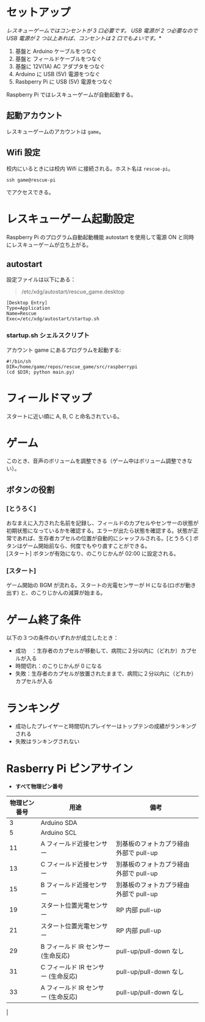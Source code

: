 # セットアップ

**レスキューゲームではコンセントが 3 口必要です。* USB 電源が 2 つ必要なので USB 電源が 2 つ以上あれば、コンセントは 2 口でもよいです。**

1. 基盤と Arduino ケーブルをつなぐ
1. 基盤と フィールドケーブルをつなぐ
1. 基盤に 12V(1A) AC アダプタをつなぐ
1. Arduino に USB (5V) 電源をつなぐ
2. Rasbperry Pi に USB (5V) 電源をつなぐ

Raspberry Pi ではレスキューゲームが自動起動する。

## 起動アカウント

レスキューゲームのアカウントは ```game```。

## Wifi 設定

校内にいるときには校内 Wifi に接続される。ホスト名は ```rescue-pi```。

```
ssh game@rescue-pi
```

でアクセスできる。

# レスキューゲーム起動設定

Raspberry Pi のプログラム自動起動機能 autostart を使用して電源 ON と同時にレスキューゲームが立ち上がる。

## autostart

設定ファイルは以下にある：
> /etc/xdg/autostart/rescue_game.desktop

```
[Desktop Entry]
Type=Application
Name=Rescue
Exec=/etc/xdg/autostart/startup.sh
```

### startup.sh シェルスクリプト

アカウント game にあるプログラムを起動する:
```
#!/bin/sh
DIR=/home/game/repos/rescue_game/src/raspberrypi
(cd $DIR; python main.py)
```

# フィールドマップ

スタートに近い順に A, B, C と命名されている。

# ゲーム

このとき、音声のボリュームを調整できる（ゲーム中はボリューム調整できない）。 

## ボタンの役割

### [とうろく] 

おなまえに入力された名前を記録し、フィールドのカプセルやセンサーの状態が初期状態になっているかを確認する。エラーが出たら状態を確認する。状態が正常であれば、生存者カプセルの位置が自動的にシャッフルされる。[とうろく] ボタンはゲーム開始前なら、何度でもやり直すことができる。  
[スタート] ボタンが有効になり、のこりじかんが 02:00 に設定される。

### [スタート]

ゲーム開始の BGM が流れる。スタートの光電センサーが H になる(ロボが動き出す) と、のこりじかんの減算が始まる。


# ゲーム終了条件

以下の３つの条件のいずれかが成立したとき：

- 成功　：生存者のカプセルが移動して、病院に２分以内に（どれか）カプセルが入る
- 時間切れ：のこりじかんが 0 になる
- 失敗：生存者のカプセルが放置されたままで、病院に２分以内に（どれか）カプセルが入る

# ランキング

- 成功したプレイヤーと時間切れプレイヤーはトップテンの成績がランキングされる
- 失敗はランキングされない

# Rasberry Pi ピンアサイン

- **すべて物理ピン番号**

|物理ピン番号| 用途 | 備考 |
|-----------|-----|------|
| 3 | Arduino SDA | |
| 5 | Arduino SCL | |
| 11 | A フィールド近接センサー |別基板のフォトカプラ経由 外部で pull-up
| 13 | C フィールド近接センサー |別基板のフォトカプラ経由 外部で pull-up
| 15 | B フィールド近接センサー |別基板のフォトカプラ経由 外部で pull-up
| 19 | スタート位置光電センサー | RP 内部 pull-up
| 21 | スタート位置光電センサー | RP 内部 pull-up
| 29 | B フィールド IR センサー (生命反応)| pull-up/pull-down なし
| 31 | C フィールド IR センサー (生命反応)| pull-up/pull-down なし
| 33 | A フィールド IR センサー (生命反応)| pull-up/pull-down なし
|
